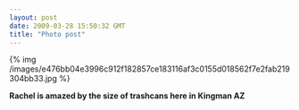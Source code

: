 ```yaml
---
layout: post
date: 2009-03-28 15:50:32 GMT
title: "Photo post"
---
```

{% img /images/e476bb04e3996c912f182857ce183116af3c0155d018562f7e2fab219304bb33.jpg %}

<b>Rachel is amazed by the size of trashcans here in Kingman AZ</b>